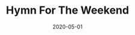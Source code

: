 ---
title: "Hymn For The Weekend"
date: 2020-05-01
alt-title: "I'm 20 and this is deep"
composer: "Coldplay"
src: "/assets/arrangements/hymn_for_the_weekend.pdf"
link: "/assets/arrangments/hymn_for_the_weekend.mp3"
---